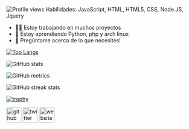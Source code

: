 ![Profile views](https://gpvc.arturio.dev/[izhan.l8])
Habilidades: JavaScript, HTML, HTML5, CSS, Node.JS, Jquery

- 👨‍💻 Estoy trabajando en muchos proyectos
- 🧠 Estoy aprendiendo Python, php y arch linux 
- 💬 Pregúntame acerca de lo que necesites! 


[![Top Langs](https://github-readme-stats.vercel.app/api/top-langs/?username=izhanl8)](https://github.com/anuraghazra/github-readme-stats)


 




![GitHub stats](https://github-readme-stats.vercel.app/api?username=izhanl8&show_icons=true)  

![GitHub metrics](https://metrics.lecoq.io/izhanl8)  

![GitHub streak stats](https://github-readme-streak-stats.herokuapp.com/?user=izhanl8)  

[![trophy](https://github-profile-trophy.vercel.app/?username=izhanl8)](https://github.com/ryo-ma/github-profile-trophy)

[<img src='https://cdn.jsdelivr.net/npm/simple-icons@3.0.1/icons/github.svg' alt='github' height='40'>](https://github.com/izhanl8)  [<img src='https://cdn.jsdelivr.net/npm/simple-icons@3.0.1/icons/twitter.svg' alt='twitter' height='40'>](https://twitter.com/izhan.l8)  [<img src='https://cdn.jsdelivr.net/npm/simple-icons@3.0.1/icons/icloud.svg' alt='website' height='40'>](https://izhanl8.glitch.me/) 
